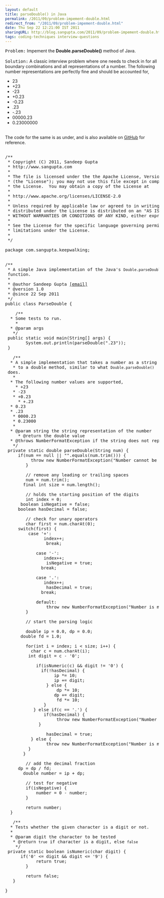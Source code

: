 ```yaml
---
layout: default
title: parseDouble() in Java
permalink: /2011/09/problem-impement-double.html
redirect_from: "/2011/09/problem-impement-double.html"
date: Thu Sep 22 12:21:00 IST 2011
sharingURL: http://blog.sangupta.com/2011/09/problem-impement-double.html
tags: coding-techniques interview-questions
---
```

<tt>Problem:</tt> Impement the 
<b>Double.parseDouble()</b> method of Java.
<br>
<br>
<tt>Solution:</tt> A classic interview problem where one needs to check in for all boundary combinations and all representations of a number. The following number representations are perfectly fine and should be accounted for,
<br>
<ul>
    <li>23</li>
    <li>+23</li>
    <li>-23</li>
    <li>+0.23</li>
    <li>-0.23</li>
    <li>.23</li>
    <li>-.23</li>
    <li>00000.23</li>
    <li>0.23000000</li>
</ul>
<br>The code for the same is as under, and is also available on 
<a href="https://github.com/sangupta/BlogExamples/blob/master/KeepWalking/src/com/sangupta/keepwalking/ParseDouble.java">GitHub</a> for reference.
<br>
<br>
<pre class="brush: java">/**<br> * Copyright (C) 2011, Sandeep Gupta<br> * http://www.sangupta.com<br> * <br> * The file is licensed under the the Apache License, Version 2.0<br> * (the "License"); you may not use this file except in compliance with<br> * the License.  You may obtain a copy of the License at<br> * <br> * http://www.apache.org/licenses/LICENSE-2.0<br> * <br> * Unless required by applicable law or agreed to in writing, software<br> * distributed under the License is distributed on an "AS IS" BASIS,<br> * WITHOUT WARRANTIES OR CONDITIONS OF ANY KIND, either express or implied.<br> * <br> * See the License for the specific language governing permissions and<br> * limitations under the License.<br> * <br> */<br><br>package com.sangupta.keepwalking;<br><br><br>/**<br> * A simple Java implementation of the Java's <code>Double.parseDouble()</code> function.<br> * <br> * @author Sandeep Gupta <a href="http://www.sangupta.com">[email]</a><br> * @version 1.0<br> * @since 22 Sep 2011<br> */<br>public class ParseDouble {<br>	<br>	/**<br>	 * Some tests to run.<br>	 * <br>	 * @param args<br>	 */<br>	public static void main(String[] args) {<br>		System.out.println(parseDouble(".23"));<br>	}<br><br>	/**<br>	 * A simple implementation that takes a number as a string and converts it<br>	 * to a double method, similar to what <code>Double.parseDouble()</code> does.<br>	 * <br>	 * The following number values are supported,<br>	 * +23<br>	 * -23<br>	 * +0.23<br>	 * +.23<br>	 * 0.23<br>	 * .23<br>	 * 0000.23<br>	 * 0.23000<br>	 * <br>	 * @param string the string representation of the number<br>	 * @return the double value<br>	 * @throws NumberFormatException if the string does not represent a number or is malformed<br>	 */<br>	private static double parseDouble(String num) {<br>		if(num == null || "".equals(num.trim())) {<br>			throw new NumberFormatException("Number cannot be null/empty.");<br>		}<br>		<br>		// remove any leading or trailing spaces<br>		num = num.trim();<br>		final int size = num.length();<br>		<br>		// holds the starting position of the digits<br>		int index = 0;<br>		boolean isNegative = false;<br>		boolean hasDecimal = false;<br>		<br>		// check for unary operators<br>		char first = num.charAt(0);<br>		switch(first) {<br>			case '+':<br>				index++;<br>				break;<br>				<br>			case '-':<br>				index++;<br>				isNegative = true;<br>				break;<br>				<br>			case '.':<br>				index++;<br>				hasDecimal = true;<br>				break;<br>				<br>			default:<br>				throw new NumberFormatException("Number is malformed: " + num); <br>		}<br>		<br>		// start the parsing logic<br>		<br>		double ip = 0.0, dp = 0.0;<br>		double fd = 1.0;<br>		<br>		for(int i = index; i &lt; size; i++) {<br>			char c = num.charAt(i);<br>			int digit = c - '0';<br>			<br>			if(isNumeric(c) &amp;&amp; digit != '0') {<br>				if(!hasDecimal) {<br>					ip *= 10;<br>					ip += digit;<br>				} else {<br>					dp *= 10;<br>					dp += digit;<br>					fd *= 10;<br>				}<br>			} else if(c == '.') {<br>				if(hasDecimal) {<br>					throw new NumberFormatException("Number is malformed: " + num);<br>				}<br>				<br>				hasDecimal = true;<br>			} else {<br>				throw new NumberFormatException("Number is malformed: " + num);<br>			}<br>		}<br>		<br>		// add the decimal fraction<br>		dp = dp / fd;<br>		double number = ip + dp;<br>		<br>		// test for negative<br>		if(isNegative) {<br>			number = 0 - number;<br>		}<br>		<br>		return number;<br>	}<br><br>	/**<br>	 * Tests whether the given character is a digit or not.<br>	 * <br>	 * @param digit the character to be tested<br>	 * @return <code>true</code> if character is a digit, else <code>false</code><br>	 */<br>	private static boolean isNumeric(char digit) {<br>		if('0' &lt;= digit &amp;&amp; digit &lt;= '9') {<br>			return true;<br>		}<br>		<br>		return false;<br>	}<br>	<br>}<br></pre>
